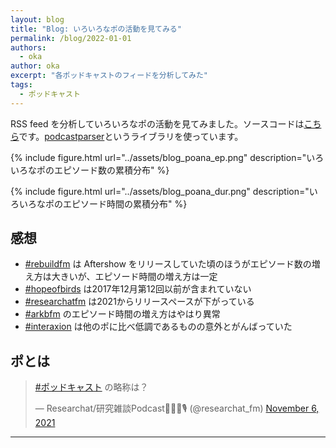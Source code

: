 ```yaml
---
layout: blog
title: "Blog: いろいろなポの活動を見てみる"
permalink: /blog/2022-01-01
authors:
  - oka
author: oka
excerpt: "各ポッドキャストのフィードを分析してみた"
tags:
  - ポッドキャスト
---
```


RSS feed を分析していろいろなポの活動を見てみました。ソースコードは[こちら](https://github.com/interaxion-podcast/podcast-analyzer)です。[podcastparser](https://github.com/gpodder/podcastparser)というライブラリを使っています。

{% include figure.html url="../assets/blog_poana_ep.png" description="いろいろなポのエピソード数の累積分布" %}

{% include figure.html url="../assets/blog_poana_dur.png" description="いろいろなポのエピソード時間の累積分布" %}

## 感想

- [#rebuildfm](https://rebuild.fm/) は Aftershow をリリースしていた頃のほうがエピソード数の増え方は大きいが、エピソード時間の増え方は一定
- [#hopeofbirds](https://twitter.com/birds_hope) は2017年12月第12回以前が含まれていない
- [#researchatfm](https://researchat.fm/) は2021からリリースペースが下がっている
- [#arkbfm](https://arkbfm.github.io/) のエピソード時間の増え方はやはり異常
- [#interaxion](https://interaxion-podcast.github.io/) は他のポに比べ低調であるものの意外とがんばっていた

## ポとは

<blockquote class="twitter-tweet tw-align-center"><p lang="ja" dir="ltr"><a href="https://twitter.com/hashtag/%E3%83%9D%E3%83%83%E3%83%89%E3%82%AD%E3%83%A3%E3%82%B9%E3%83%88?src=hash&amp;ref_src=twsrc%5Etfw">#ポッドキャスト</a> の略称は？</p>&mdash; Researchat/研究雑談Podcast🧐🔬🦠🎙 (@researchat_fm) <a href="https://twitter.com/researchat_fm/status/1456941519219343360?ref_src=twsrc%5Etfw">November 6, 2021</a>
</blockquote> <script async src="https://platform.twitter.com/widgets.js" charset="utf-8"></script>

---
